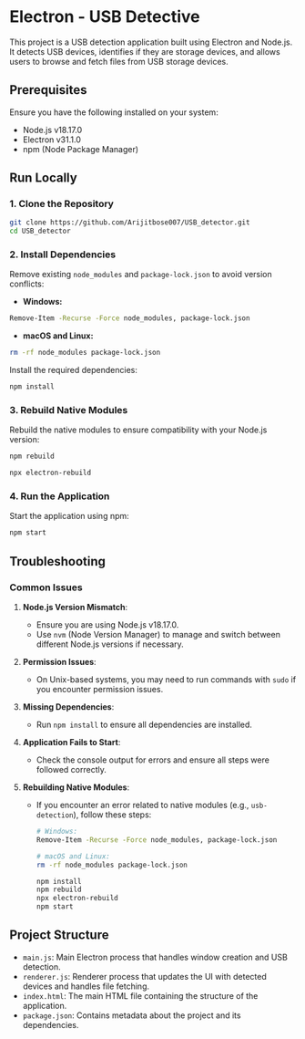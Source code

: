 
# Electron - USB Detective

This project is a USB detection application built using Electron and Node.js. It detects USB devices, identifies if they are storage devices, and allows users to browse and fetch files from USB storage devices.

## Prerequisites

Ensure you have the following installed on your system:
- Node.js v18.17.0
- Electron v31.1.0
- npm (Node Package Manager)

## Run Locally
### 1. Clone the Repository

```sh
git clone https://github.com/Arijitbose007/USB_detector.git
cd USB_detector
```

### 2. Install Dependencies

Remove existing `node_modules` and `package-lock.json` to avoid version conflicts:

- **Windows:**

```sh
Remove-Item -Recurse -Force node_modules, package-lock.json
```

- **macOS and Linux:**

```sh
rm -rf node_modules package-lock.json
```

Install the required dependencies:

```sh
npm install
```

### 3. Rebuild Native Modules

Rebuild the native modules to ensure compatibility with your Node.js version:

```sh
npm rebuild
```
```sh
npx electron-rebuild
```
### 4. Run the Application

Start the application using npm:

```sh
npm start
```

## Troubleshooting

### Common Issues

1. **Node.js Version Mismatch**:
   - Ensure you are using Node.js v18.17.0.
   - Use `nvm` (Node Version Manager) to manage and switch between different Node.js versions if necessary.

2. **Permission Issues**:
   - On Unix-based systems, you may need to run commands with `sudo` if you encounter permission issues.

3. **Missing Dependencies**:
   - Run `npm install` to ensure all dependencies are installed.

4. **Application Fails to Start**:
   - Check the console output for errors and ensure all steps were followed correctly.

5. **Rebuilding Native Modules**:
   - If you encounter an error related to native modules (e.g., `usb-detection`), follow these steps:
     ```sh
     # Windows:
     Remove-Item -Recurse -Force node_modules, package-lock.json

     # macOS and Linux:
     rm -rf node_modules package-lock.json

     npm install
     npm rebuild
     npx electron-rebuild
     npm start
     ```

## Project Structure

- `main.js`: Main Electron process that handles window creation and USB detection.
- `renderer.js`: Renderer process that updates the UI with detected devices and handles file fetching.
- `index.html`: The main HTML file containing the structure of the application.
- `package.json`: Contains metadata about the project and its dependencies.
